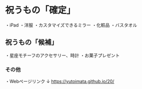 # 祝うもの「確定」
・iPad
・洋服
・カスタマイズできるミラー
・化粧品
・バスタオル

## 祝うもの「候補」
・星座モチーフのアクセサリー、時計
・お菓子プレゼント

### その他
・Webページリンク
↓
https://yutoimata.github.io/20/